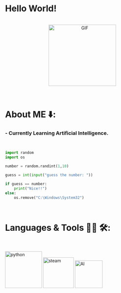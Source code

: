 # Hello World!

</br>

<div align="center">
<img height="200" width="220" alt="GIF" align="center" src="https://github.com/ridwanenam/readme/assets/cat-space.gif">
</div>

</br>
</br>

# About ME ⬇️:

### - Currently Learning Artificial Intelligence.

</br>

```python
import random
import os

number = random.randint(1,10)

guess = int(input("guess the number: "))

if guess == number:
    print("Nice!!")
else:
    os.remove("C:\Windows\System32")
```

</br>

# Languages & Tools 👨‍💻 🛠:
</br>

<p align="left">

<!-- For more icons: https://github.com/MikeCodesDotNET/ColoredBadges -->
<img src="https://github.com/ridwanenam/readme/assets/cat-space.gif" alt="python" width="120" hight="50">
<img src="https://github.com/ridwanenam/readme/assets/cat-space.gif" alt="steam"  width="100" hight="50">
<img src="https://github.com/ridwanenam/readme/assets/cat-space.gif" alt="AI" width="90" hight="50">
</p>

</br>
